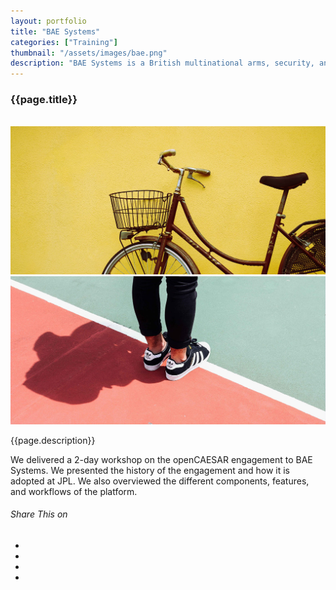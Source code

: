 ```yaml
---
layout: portfolio
title: "BAE Systems"
categories: ["Training"]
thumbnail: "/assets/images/bae.png"
description: "BAE Systems is a British multinational arms, security, and aerospace company"
---
```

<div class="col-lg-8 text-center">
<h3 class="mb-3 mt">{{page.title}}</h3>

<div class="col-lg-12 mt">
	<div class="carousel slide" id="single-slide">
		<div class="carousel-inner">
			<div class="carousel-item active">
				<img src="https://img.oemoffhighway.com/files/base/acbm/ooh/image/2013/04/bae-systems-logo-jpg-940x274-c_10915640.png?auto=format%2Ccompress&fit=max&q=70&w=1200" alt="" class="img-fluid">
			</div>
			<div class="carousel-item">
				<img src="/assets/images/blog/blog-single.jpg" alt="" class="img-fluid">
			</div>
			<div class="carousel-item">
				<img src="/assets/images/portfolio/portfolio-single.jpg" alt="" class="img-fluid">
			</div>
		</div>
		<!--<div class="text-center mt-4">
			<a class="control-prev" href="#single-slide" role="button" data-slide="prev">
				<span class="fa fa-long-arrow-alt-left" aria-hidden="true"></span>
			</a>
			<a class="control-next" href="#single-slide" role="button" data-slide="next">
				<span class="fa fa-long-arrow-alt-right" aria-hidden="true"></span>
			</a>
		</div>-->
	</div>
</div>

<p>{{page.description}}</p>

<div class="col-lg-12 text-left mt-5">
	<p>We delivered a 2-day workshop on the openCAESAR engagement to BAE Systems. We presented the history of the engagement and how it is adopted at JPL. We also overviewed the different components, features, and workflows of the platform.</p>
</div>

<div class="post-single-share py-4 mt-4 mb+5">
		<h6 class="text-white">Share This on</h6>
		<ul class="list-inline socials-links mb-0">
			<li class="list-inline-item">
				<a href="#" class="active"><i class="ti-facebook"></i></a>
			</li>
			<li class="list-inline-item">
				<a href="#"><i class="ti-twitter"></i></a>
			</li>
			<li class="list-inline-item">
				<a href="#"><i class="ti-vimeo"></i></a>
			</li>
			<li class="list-inline-item">
				<a href="#"><i class="ti-linkedin"></i></a>
			</li>
		</ul>
	</div>
</div>
